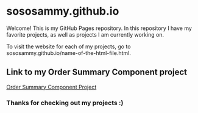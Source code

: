 # sososammy.github.io
Welcome! This is my GitHub Pages repository. In this repository I have my favorite projects, as well as projects I am currently working on.

To visit the website for each of my projects, go to sososammy.github.io/name-of-the-html-file.html.

## Link to my Order Summary Component project
[Order Summary Component Project](https://sososammy.github.io/order-summary-component.html)

### Thanks for checking out my projects :)
